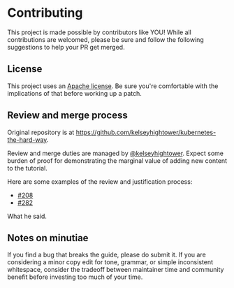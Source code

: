 # Contributing

This project is made possible by contributors like YOU! While all contributions are welcomed, please be sure and follow the following suggestions to help your PR get merged.

## License

This project uses an [Apache license](LICENSE). Be sure you're comfortable with the implications of that before working up a patch.

## Review and merge process

Original repository is at https://github.com/kelseyhightower/kubernetes-the-hard-way.

Review and merge duties are managed by [@kelseyhightower](https://github.com/kelseyhightower). Expect some burden of proof for demonstrating the marginal value of adding new content to the tutorial.

Here are some examples of the review and justification process:

- [#208](https://github.com/kelseyhightower/kubernetes-the-hard-way/pull/208)
- [#282](https://github.com/kelseyhightower/kubernetes-the-hard-way/pull/282)

What he said.

## Notes on minutiae

If you find a bug that breaks the guide, please do submit it. If you are considering  a minor copy edit for tone, grammar, or simple inconsistent whitespace, consider the tradeoff between maintainer time and community benefit before investing too much of your time.
